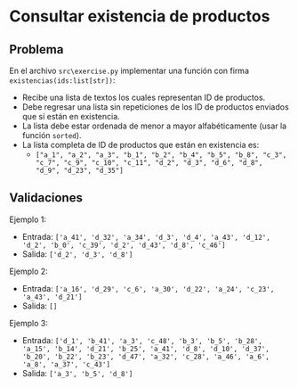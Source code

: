 Consultar existencia de productos
================================================

Problema
--------

En el archivo `src\exercise.py` implementar una función con firma `existencias(ids:list[str])`:

* Recibe una lista de textos los cuales representan ID de productos.
* Debe regresar una lista sin repeticiones de los ID de productos enviados que sí están en existencia.
* La lista debe estar ordenada de menor a mayor alfabéticamente (usar la función `sorted`).
* La lista completa de ID de productos que están en existencia es:
    * `["a_1", "a_2", "a_3", "b_1", "b_2", "b_4", "b_5", "b_8", "c_3", "c_7", "c_9", "c_10", "c_11", "d_2", "d_3", "d_6", "d_8", "d_9", "d_23", "d_35"]`

Validaciones
------------

Ejemplo 1:
* Entrada: `['a_41', 'd_32', 'a_34', 'd_3', 'd_4', 'a_43', 'd_12', 'd_2', 'b_0', 'c_39', 'd_2', 'd_43', 'd_8', 'c_46']`
* Salida: `['d_2', 'd_3', 'd_8']`

Ejemplo 2:
* Entrada: `['a_16', 'd_29', 'c_6', 'a_30', 'd_22', 'a_24', 'c_23', 'a_43', 'd_21']`
* Salida: `[]`

Ejemplo 3:
* Entrada: `['d_1', 'b_41', 'a_3', 'c_48', 'b_3', 'b_5', 'b_28', 'a_15', 'b_14', 'd_21', 'b_25', 'a_41', 'd_8', 'd_10', 'd_37', 'b_20', 'b_22', 'b_23', 'd_47', 'a_32', 'c_28', 'a_46', 'a_6', 'a_8', 'a_37', 'c_43']`
* Salida: `['a_3', 'b_5', 'd_8']`
